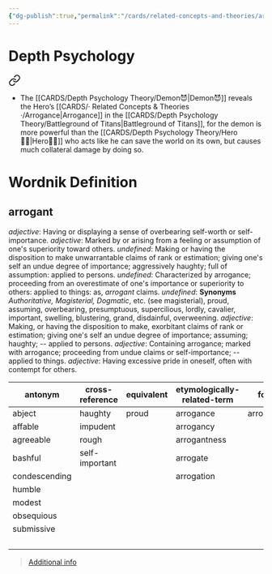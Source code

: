```yaml
---
{"dg-publish":true,"permalink":"/cards/related-concepts-and-theories/arrogance/","noteIcon":"1","created":"2023-05-03T00:10:33.196+02:00","updated":"2023-05-03T00:13:46.326+02:00"}
---
```


# Depth Psychology 

<div class="transclusion internal-embed is-loaded"><a class="markdown-embed-link" href="/cards/depth-psychology-theory/hero/#2f8856" aria-label="Open link"><svg xmlns="http://www.w3.org/2000/svg" width="24" height="24" viewBox="0 0 24 24" fill="none" stroke="currentColor" stroke-width="2" stroke-linecap="round" stroke-linejoin="round" class="svg-icon lucide-link"><path d="M10 13a5 5 0 0 0 7.54.54l3-3a5 5 0 0 0-7.07-7.07l-1.72 1.71"></path><path d="M14 11a5 5 0 0 0-7.54-.54l-3 3a5 5 0 0 0 7.07 7.07l1.71-1.71"></path></svg></a><div class="markdown-embed">



- The [[CARDS/Depth Psychology Theory/Demon😈\|Demon😈]] reveals the Hero’s [[CARDS/· Related Concepts & Theories ·/Arrogance\|Arrogance]] in the [[CARDS/Depth Psychology Theory/Battleground of Titans\|Battleground of Titans]], for the demon is more powerful than the [[CARDS/Depth Psychology Theory/Hero🦸‍♂️\|Hero🦸‍♂️]] who acts like he can save the world on its own, but causes much collateral damage by doing so. 

</div></div>


# Wordnik Definition
## arrogant
*adjective*: Having or displaying a sense of overbearing self-worth or self-importance.
*adjective*: Marked by or arising from a feeling or assumption of one's superiority toward others.
*undefined*: Making or having the disposition to make unwarrantable claims of rank or estimation; giving one's self an undue degree of importance; aggressively haughty; full of assumption: applied to persons.
*undefined*: Characterized by arrogance; proceeding from an overestimate of one's importance or superiority to others: applied to things: as, <em>arrogant</em> claims.
*undefined*: <strong>Synonyms</strong> <em>Authoritative, Magisterial, Dogmatic</em>, etc. (see <internalXref urlencoded="magisterial">magisterial</internalXref>), proud, assuming, overbearing, presumptuous, supercilious, lordly, cavalier, important, swelling, blustering, grand, disdainful, overweening.
*adjective*: Making, or having the disposition to make, exorbitant claims of rank or estimation; giving one's self an undue degree of importance; assuming; haughty; -- applied to persons.
*adjective*: Containing arrogance; marked with arrogance; proceeding from undue claims or self-importance; -- applied to things.
*adjective*: Having <xref>excessive</xref> <xref>pride</xref> in oneself, often with <xref>contempt</xref> for others.

| antonym |cross-reference |equivalent |etymologically-related-term |form |same-context |synonym |
| --- | --- | --- | --- | --- | --- | --- |
| abject | haughty | proud | arrogance | arrogantly | confident | absolute |
| affable | impudent |  | arrogancy |  | cynical | absolutist |
| agreeable | rough |  | arrogantness |  | greedy | absolutistic |
| bashful | self-important |  | arrogate |  | haughty | affected |
| condescending |  |  | arrogation |  | ignorant | arbitrary |
| humble |  |  |  |  | imperious | aristocratic |
| modest |  |  |  |  | insolent | artificial |
| obsequious |  |  |  |  | lazy | assuming |
| submissive |  |  |  |  | selfish | assuming |
|  |  |  |  |  | stubborn | assumptive |

> [Additional info](https://www.wordnik.com/words/arrogant)